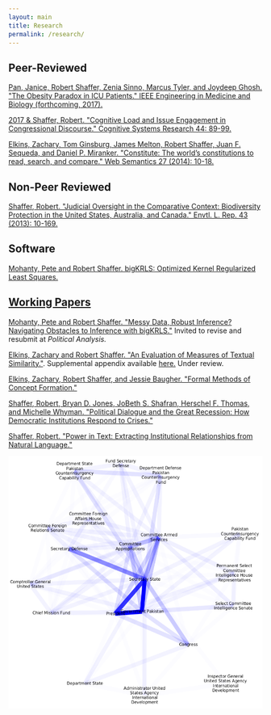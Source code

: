 ```yaml
---
layout: main
title: Research
permalink: /research/
---
```


<h2>Peer-Reviewed</h2>
<a href="/_includes/obesity-paradox.pdf" target="_blank"> Pan, Janice, Robert Shaffer, Zenia Sinno, Marcus Tyler, and Joydeep Ghosh. "The Obesity Paradox in ICU Patients." IEEE Engineering in Medicine and Biology (forthcoming, 2017). </a>

<a href="/_includes/cognitive-load-issue.pdf" target="_blank"> 2017 & Shaffer, Robert. "Cognitive Load and Issue Engagement in Congressional Discourse." Cognitive Systems Research 44: 89-99. </a>

<a href="/_includes/constitute_semantics.pdf" target="_blank">Elkins, Zachary, Tom Ginsburg, James Melton, Robert Shaffer, Juan F. Sequeda, and Daniel P. Miranker. "Constitute: The world’s constitutions to read, search, and compare." Web Semantics 27 (2014): 10-18.</a>

<h2>Non-Peer Reviewed</h2>
<a href="/_includes/biodiversity_oversight.pdf" target="_blank">Shaffer, Robert. "Judicial Oversight in the Comparative Context: Biodiversity Protection in the United States, Australia, and Canada." Envtl. L. Rep. 43 (2013): 10-169.</a>

<h2>Software</h2>
<a href="https://cran.r-project.org/web/packages/bigKRLS/index.html" target="_blank"> Mohanty, Pete and Robert Shaffer. bigKRLS: Optimized Kernel Regularized Least Squares. 


<h2>Working Papers</h2>
<a href="/_includes/mohanty_shaffer_bigkrls_paper.pdf" target="_blank">Mohanty, Pete and Robert Shaffer. "Messy Data, Robust Inference? Navigating Obstacles to Inference with bigKRLS."</a> Invited to revise and resubmit at <em>Political Analysis.</em>

<a href="/_includes/evaluation-measures-textual.pdf" target="_blank">Elkins, Zachary and Robert Shaffer. "An Evaluation of Measures of Textual Similarity."</a>. Supplemental appendix available <a href="_includes/similarity-appendix.pdf" target="_blank">here.</a> Under review.

<a href="/_includes/formal-methods-concept.pdf" target="_blank">Elkins, Zachary, Robert Shaffer, and Jessie Baugher. "Formal Methods of Concept Formation."</a>

<a href="/_includes/attention-diversity-congress.pdf" target="_blank">Shaffer, Robert, Bryan D. Jones, JoBeth S. Shafran, Herschel F. Thomas, and Michelle Whyman. "Political Dialogue and the Great Recession: How Democratic Institutions Respond to Crises."</a>

<a href="/_includes/power-text-extracting.pdf" target="_blank">Shaffer, Robert. "Power in Text: Extracting Institutional Relationships from Natural Language."</a>

<div style="text-align:center">
<img src="/_includes/graph.png" alt="Enhanced Partnership with Pakistan Act of 2009" height="500">
</div>
